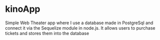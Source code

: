 # kinoApp
Simple Web Theater app where I use a database made in PostgreSql and connect it via the Sequelize module in node.js. It allows users to purchase tickets and stores them into the database
